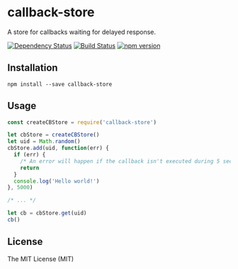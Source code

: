 # callback-store

A store for callbacks waiting for delayed response.

[![Dependency Status](https://david-dm.org/zkochan/callback-store/status.svg?style=flat)](https://david-dm.org/zkochan/callback-store)
[![Build Status](https://travis-ci.org/zkochan/callback-store.svg?branch=master)](https://travis-ci.org/zkochan/callback-store)
[![npm version](https://badge.fury.io/js/callback-store.svg)](http://badge.fury.io/js/callback-store)


## Installation

```
npm install --save callback-store
```


## Usage

```js
const createCBStore = require('callback-store')

let cbStore = createCBStore()
let uid = Math.random()
cbStore.add(uid, function(err) {
  if (err) {
    /* An error will happen if the callback isn't executed during 5 seconds */
    return
  }
  console.log('Hello world!')
}, 5000)

/* ... */

let cb = cbStore.get(uid)
cb()
```


## License

The MIT License (MIT)
